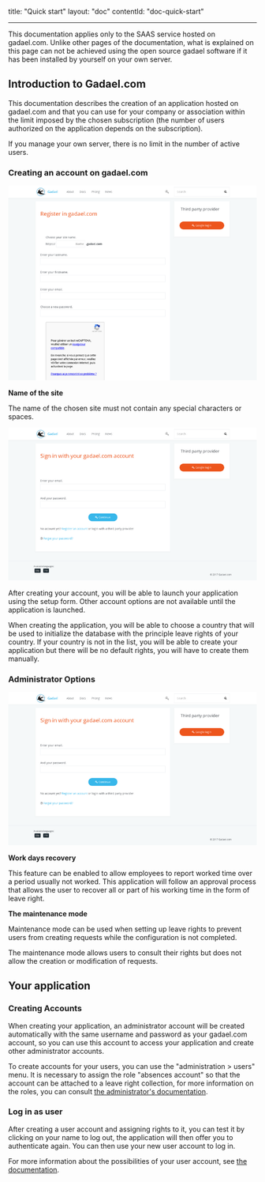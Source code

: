 title: "Quick start"
layout: "doc"
contentId: "doc-quick-start"

---


This documentation applies only to the SAAS service hosted on gadael.com. Unlike other pages of the documentation, what is explained on this page can not be achieved using the open source gadael software if it has been installed by yourself on your own server.

<!-- more -->

## Introduction to Gadael.com

This documentation describes the creation of an application hosted on gadael.com and that you can use for your company or association within the limit imposed by the chosen subscription (the number of users authorized on the application depends on the subscription).

If you manage your own server, there is no limit in the number of active users.



### Creating an account on gadael.com

![Create account](images/saas-signup.png)

__Name of the site__

The name of the chosen site must not contain any special characters or spaces.


![Start application](images/saas-app-start.png)

After creating your account, you will be able to launch your application using the setup form. Other account options are not available until the application is launched.

When creating the application, you will be able to choose a country that will be used to initialize the database with the principle leave rights of your country. If your country is not in the list, you will be able to create your application but there will be no default rights, you will have to create them manually.

### Administrator Options


![Create account](images/saas-company-settings.png)


__Work days recovery__

This feature can be enabled to allow employees to report worked time over a period usually not worked. This application will follow an approval process that allows the user to recover all or part of his working time in the form of leave right.

__The maintenance mode__

Maintenance mode can be used when setting up leave rights to prevent users from creating requests while the configuration is not completed.

The maintenance mode allows users to consult their rights but does not allow the creation or modification of requests.


## Your application

### Creating Accounts

When creating your application, an administrator account will be created automatically with the same username and password as your gadael.com account, so you can use this account to access your application and create other administrator accounts.

To create accounts for your users, you can use the "administration > users" menu. It is necessary to assign the role "absences  account" so that the account can be attached to a leave right collection, for more information on the roles, you can consult [the administrator's documentation](002-guide-of-administrator.html).

### Log in as user

After creating a user account and assigning rights to it, you can test it by clicking on your name to log out, the application will then offer you to authenticate again. You can then use your new user account to log in.

For more information about the possibilities of your user account, see [the documentation](004-user-guide.html).
